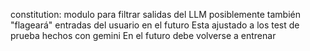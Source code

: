 constitution: modulo para filtrar salidas del LLM 
    posiblemente también "flageará" entradas del usuario en el futuro 
    Esta ajustado a los test de prueba hechos con gemini 
    En el futuro debe volverse a entrenar 
    